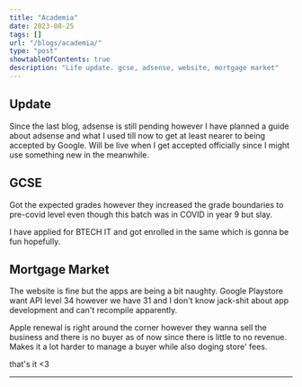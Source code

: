 ```yaml
---
title: "Academia"
date: 2023-08-25
tags: []
url: "/blogs/academia/"
type: "post"
showtableOfContents: true
description: "Life update. gcse, adsense, website, mortgage market"
---
```


## Update 
Since the last blog, adsense is still pending however I have planned a guide about adsense and what I used till now to get at least nearer to being accepted by Google. Will be live when I get accepted officially since I might use something new in the meanwhile. 

## GCSE
Got the expected grades however they increased the grade boundaries to pre-covid level even though this batch was in COVID in year 9 but slay. 

I have applied for BTECH IT and got enrolled in the same which is gonna be fun hopefully. 

## Mortgage Market 
The website is fine but the apps are being a bit naughty. Google Playstore want API level 34 however we have 31 and I don't know jack-shit about app development and can't recompile apparently. 

Apple renewal is right around the corner however they wanna sell the business and there is no buyer as of now since there is little to no revenue. Makes it a lot harder to manage a buyer while also doging store' fees. 

that's it <3

---

  
